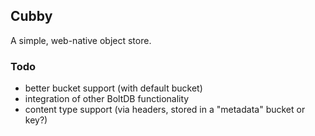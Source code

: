 ## Cubby
A simple, web-native object store.

### Todo
- better bucket support (with default bucket)
- integration of other BoltDB functionality
- content type support (via headers, stored in a "metadata" bucket or key?)

